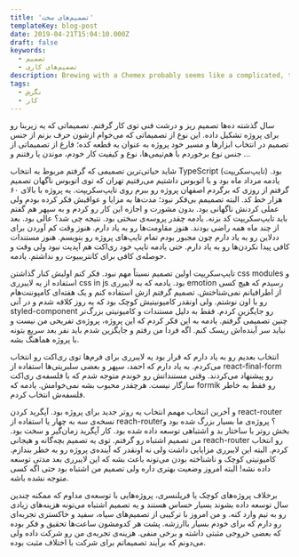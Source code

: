 ```yaml
---
title: 'تصمیم‌های سخت'
templateKey: blog-post
date: 2019-04-21T15:04:10.000Z
draft: false
keywords:
  - تصمیم
  - تصمیم‌های کاری
description: Brewing with a Chemex probably seems like a complicated, time-consuming ordeal, but once you get used to the process, it becomes a soothing ritual that's worth the effort every time.
tags:
  - نگرش
  - کار
---
```


سال گذشته ده‌ها تصمیم ریز و درشت فنی توی کار گرفتم. تصمیماتی که یه زیربنا رو برای پروژه تشکیل داده. این نوع از تصمیماتی که می‌خوام ازشون حرف بزنم از جنس تصمیم در انتخاب ابزارها و مسیر خود پروژه به عنوان یه قطعه کده؛ فارغ از تصمیماتی از جنس نوع برخوردم با هم‌تیمی‌ها، نوع و کیفیت کار خودم، موندن یا رفتنم و …

شاید حیاتی‌ترین تصمیمی که گرفتم مربوط به انتخاب TypeScript (تایپ‌سکریپت) بود. یادمه مرداد ماه بود و با اتوبوس داشتیم می‌رفتیم تهران که توی اتوبوس ناگهان تصمیم گرفتم از روزی که برگردم اصفهان پروژه رو ببرم روی تایپ‌سکریپت. یه پروژه با بالای ۶۰ هزار خط کد. البته تصمیمم بی‌فکر نبود؛ مدت‌ها به مزایا و عواقبش فکر کرده بودم ولی عملی کردنش ناگهانی بود. بدون مشورت و اجازه این کار رو کردم و به سپهر هم گفتم باید تایپ‌سکریپت کد بزنه. یادمه چقدر پروسه‌ی سختی بود. نتیجه چی شد؟ عالی بود. بعد از چند ماه همه راضی بودند. هنوز مقاومت‌ها رو به یاد دارم. هنوز وقت کم آوردن برای ددلاین رو به یاد دارم چون مجبور بودم تمام تایپ‌های پروژه رو بنویسم. هنوز مستندات کافی پیدا نکردن‌ها رو به یاد دارم. حتی یادمه تایپ خود ری‌اکت هم آپدیت نبود ولی وقت و حوصله‌ی کافی برای کانتریبیوت رو نداشتم. یادمه.

تایپ‌سکریپت اولین تصمیم نسبتاً مهم نبود. فکر کنم اولیش کنار گذاشتن css modules و استفاده از یه لایبرری css in js بود. یادمه که به لایبرری emotion رسیدم که هیچ کسی از اطرافیانم نمی‌شناختش. تصمیم گرفتم ازش استفاده کنم و یک هفته‌ای کامپوننت‌هام رو با اون نوشتم. ولی اونقدر کامیونیتیش کوچک بود که یه روز کلافه شدم و در آنی styled-component رو جایگزین کردم. فقط به دلیل مستندات و کامیونیتی بزرگ‌تر چنین تصمیمی گرفتم. یادمه به این فکر کردم که این پروژه، پروژه‌ی تفریحی من نیست و نباید سر آینده‌اش ریسک کنم. اگه فردا من رفتم و جایگزین شدم باید نفر بعد سریع بتونه با پروژه هماهنگ بشه.

انتخاب بعدیم رو به یاد دارم که قرار بود یه لایبرری برای فرم‌ها توی ری‌اکت رو انتخاب می‌کردم. به یاد دارم که احمد، سپهر و بعضی سلبریتی‌ها استفاده از react-final-form رو پیشنهاد می‌کردند. وقتی مستنداتش رو خوندم متوجه شدم که با فلسفه‌ی ری‌اکت سازگار نیست. هرچقدر محبوب بشه نمی‌خوامش. یادمه که formik رو فقط به خاطر فلسفه‌ش انتخاب کردم.

و آخرین انتخاب مهمم انتخاب یه روتر جدید برای پروژه بود. آپگرید کردن react-router نسخه‌ی سه به چهار یا استفاده از reach-router؟ پروژه‌ی ما بسیار بزرگ شده بود و بخش روتر با ساختار بد و اشتباهی توسعه داده شده بود. کار آپگرید زمان‌گیر و سخت بود. من تصمیم اشتباه رو گرفتم. توی یه تصمیم بچه‌گانه و هیجانی reach-router رو انتخاب کردم. البته این لایبرری مزایایی داشت ولی نه اونقدر که آینده‌ی پروژه رو به خطر بندازم. کامیونیتی کوچک و ناشناخته بودن می‌تونه باعث بشه که این لایبرری بعد مدتی توسعه داده نشه! البته امروز وضعیت بهتری داره ولی تصمیم من اشتباه بود حتی اگه کسی متوجه نشده باشه.

برخلاف پروژه‌های کوچک یا فریلنسری، پروژه‌هایی با توسعه‌ی مداوم که ممکنه چندین سال توسعه داده بشوند بسیار حساس هستند و یه تصمیم اشتباه می‌تونه هزینه‌های زیادی رو به تیم وارد کنه. و من امروز با ترکیبی از تصمیم‌های سیاه، سفید و خاکستری تجربه‌ای رو دارم که برای خودم بسیار باارزشه. پشت هر کدومشون ساعت‌ها تحقیق و فکر بوده که بعضی خروجی مثبتی داشته و برخی منفی. هزینه‌ی تجربه‌ی من رو شرکت داده ولی می‌دونم که برآیند تصمیماتم برای شرکت با اختلاف مثبت بوده.
